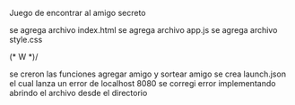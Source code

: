 Juego de encontrar al amigo secreto 

se agrega archivo index.html
se agrega archivo app.js
se agrega archivo style.css

(* W *)/

se creron las funciones agregar amigo y sortear amigo
se crea launch.json el cual lanza un error de localhost 8080
se corregi error implementando abrindo el archivo desde el directorio
